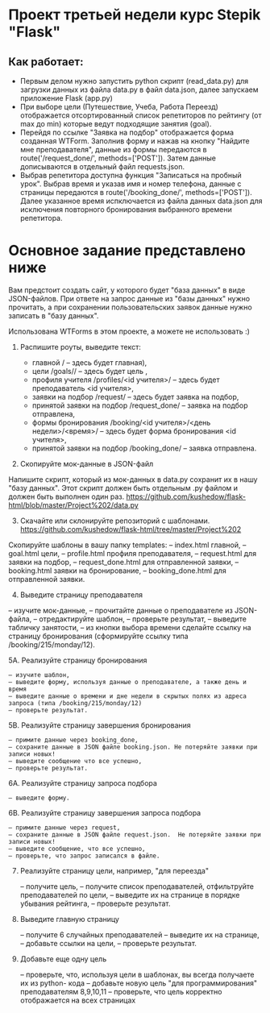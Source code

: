 # Проект третьей недели курс Stepik "Flask"

## Как работает:
- Первым делом нужно запустить python скрипт (read_data.py) для загрузки данных из файла data.py в файл data.json, далее запускаем приложение Flask (app.py)
- При выборе цели (Путешествие, Учеба, Работа Переезд) отображается отсортированный список репетиторов по рейтингу (от max до min) которые ведут подходящие занятия (goal).  
- Перейдя по ссылке "Заявка на подбор" отображается форма созданная WTForm. Заполнив форму и нажав на кнопку "Найдите мне преподавателя", данные из формы передаются в route('/request_done/', methods=['POST']). Затем данные дописываются в отдельный файл requests.json.   
- Выбрав репетитора доступна функция "Записаться на пробный урок". Выбрав время и указав имя и номер телефона, данные с страницы передаются в route('/booking_done/', methods=['POST']). Далее указанное время испключается из файла данных data.json для исключения повторного бронирования выбранного времени репетитора.

# Основное задание представлено ниже
Вам предстоит создать сайт, у которого будет "база данных" в виде JSON-файлов.
При ответе на запрос данные из "базы данных" нужно прочитать, а при сохранении пользовательских заявок данные нужно записать в "базу данных".

Использована WTForms в этом проекте, а можете не использовать :)

1. Распишите роуты, выведите текст:

    - главной / – здесь будет главная),
    - цели /goals/<goal>/  – здесь будет цель <goal>,
    - профиля учителя /profiles/<id учителя>/ – здесь будет преподаватель <id учителя>,
    - заявки на подбор /request/ – здесь будет заявка на подбор,
    - принятой заявки на подбор /request_done/ – заявка на подбор отправлена,
    - формы бронирования /booking/<id учителя>/<день недели>/<время>/ – здесь будет форма бронирования <id учителя>,
    - принятой заявки на подбор /booking_done/   – заявка отправлена.

2. Скопируйте мок-данные в JSON-файл

Напишите скрипт, который из мок-данных в data.py сохранит их в нашу  "базу данных".
Этот скрипт должен быть отдельным .py файлом и должен быть выполнен один раз.
https://github.com/kushedow/flask-html/blob/master/Project%202/data.py

3. Скачайте или склонируйте репозиторий с шаблонами.
https://github.com/kushedow/flask-html/tree/master/Project%202

Скопируйте шаблоны в вашу папку templates:
– index.html главной,
– goal.html цели,
– profile.html профиля преподавателя,
– request.html для заявки на подбор,
– request_done.html для отправленной заявки,
– booking.html заявки на бронирование,
– booking_done.html для отправленной заявки.

4. Выведите страницу преподавателя

– изучите мок-данные,
– прочитайте  данные о преподавателе из JSON-файла,
– отредактируйте шаблон,
– проверьте результат,
– выведите табличку занятости,
– из кнопки выбора времени сделайте ссылку на страницу бронирования
     (cформируйте ссылку типа /booking/215/monday/12).

5А. Реализуйте страницу бронирования 

    – изучите шаблон,
    – выведите форму, используя данные о преподавателе, а также день и время
    – выведите данные о времени и дне недели в скрытых полях из адреса запроса (типа /booking/215/monday/12)
    – проверьте результат.

5B. Реализуйте страницу завершения бронирования

    – примите данные через booking_done,
    – сохраните данные в JSON файле booking.json. Не потеряйте заявки при записи новых!
    – выведите сообщение что все успешно,
    – проверьте результат.

6А. Реализуйте страницу запроса подбора

    – выведите форму.

6B. Реализуйте страницу завершения запроса подбора

    – примите данные через request,
    – сохраните данные в JSON файле request.json.  Не потеряйте заявки при записи новых!
    – выведите сообщение, что все успешно,
    – проверьте, что запрос записался в файле.  
   

7. Реализуйте страницу цели, например, "для переезда"

    – получите цель,
    – получите список преподавателей, отфильтруйте преподавателей по цели,
    – выведите их на странице в порядке убывания рейтинга,
    – проверьте результат.

8. Выведите главную страницу

    – получите 6 случайных преподавателей 
    – выведите их на странице,
    – добавьте ссылки на цели,
    – проверьте результат.

9. Добавьте еще одну цель

   – проверьте, что, используя цели в шаблонах, вы всегда получаете их из python- кода
   – добавьте новую цель "для программирования" преподавателям   8,9,10,11
   – проверьте, что цель корректно отображается на всех страницах
